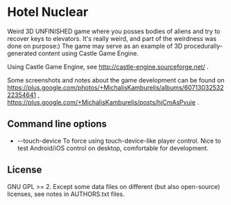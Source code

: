 # Hotel Nuclear

Weird 3D UNFINISHED game where you posses bodies of aliens and try to recover keys to elevators. It's really weird, and part of the weirdness was done on purpose:) The game may serve as an example of 3D procedurally-generated content using Castle Game Engine.

Using Castle Game Engine, see http://castle-engine.sourceforge.net/ .

Some screenshots and notes about the game development can be found on https://plus.google.com/photos/+MichalisKamburelis/albums/6071303253222354641 , https://plus.google.com/+MichalisKamburelis/posts/hjCmAsPvuie .

## Command line options

- --touch-device To force using touch-device-like player control.
  Nice to test Android/iOS control on desktop, comfortable for development.

## License

GNU GPL >= 2. Except some data files on different (but also open-source) licenses, see notes in AUTHORS.txt files.
